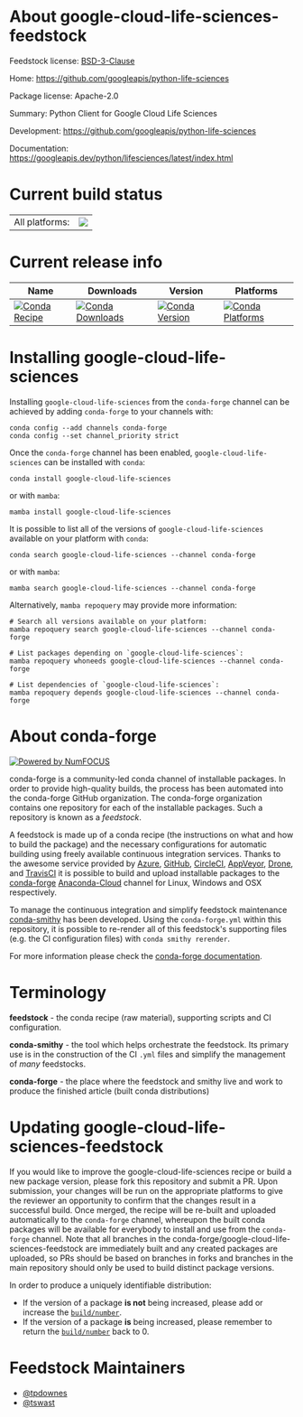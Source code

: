 About google-cloud-life-sciences-feedstock
==========================================

Feedstock license: [BSD-3-Clause](https://github.com/conda-forge/google-cloud-life-sciences-feedstock/blob/main/LICENSE.txt)

Home: https://github.com/googleapis/python-life-sciences

Package license: Apache-2.0

Summary: Python Client for Google Cloud Life Sciences

Development: https://github.com/googleapis/python-life-sciences

Documentation: https://googleapis.dev/python/lifesciences/latest/index.html

Current build status
====================


<table><tr><td>All platforms:</td>
    <td>
      <a href="https://dev.azure.com/conda-forge/feedstock-builds/_build/latest?definitionId=14484&branchName=main">
        <img src="https://dev.azure.com/conda-forge/feedstock-builds/_apis/build/status/google-cloud-life-sciences-feedstock?branchName=main">
      </a>
    </td>
  </tr>
</table>

Current release info
====================

| Name | Downloads | Version | Platforms |
| --- | --- | --- | --- |
| [![Conda Recipe](https://img.shields.io/badge/recipe-google--cloud--life--sciences-green.svg)](https://anaconda.org/conda-forge/google-cloud-life-sciences) | [![Conda Downloads](https://img.shields.io/conda/dn/conda-forge/google-cloud-life-sciences.svg)](https://anaconda.org/conda-forge/google-cloud-life-sciences) | [![Conda Version](https://img.shields.io/conda/vn/conda-forge/google-cloud-life-sciences.svg)](https://anaconda.org/conda-forge/google-cloud-life-sciences) | [![Conda Platforms](https://img.shields.io/conda/pn/conda-forge/google-cloud-life-sciences.svg)](https://anaconda.org/conda-forge/google-cloud-life-sciences) |

Installing google-cloud-life-sciences
=====================================

Installing `google-cloud-life-sciences` from the `conda-forge` channel can be achieved by adding `conda-forge` to your channels with:

```
conda config --add channels conda-forge
conda config --set channel_priority strict
```

Once the `conda-forge` channel has been enabled, `google-cloud-life-sciences` can be installed with `conda`:

```
conda install google-cloud-life-sciences
```

or with `mamba`:

```
mamba install google-cloud-life-sciences
```

It is possible to list all of the versions of `google-cloud-life-sciences` available on your platform with `conda`:

```
conda search google-cloud-life-sciences --channel conda-forge
```

or with `mamba`:

```
mamba search google-cloud-life-sciences --channel conda-forge
```

Alternatively, `mamba repoquery` may provide more information:

```
# Search all versions available on your platform:
mamba repoquery search google-cloud-life-sciences --channel conda-forge

# List packages depending on `google-cloud-life-sciences`:
mamba repoquery whoneeds google-cloud-life-sciences --channel conda-forge

# List dependencies of `google-cloud-life-sciences`:
mamba repoquery depends google-cloud-life-sciences --channel conda-forge
```


About conda-forge
=================

[![Powered by
NumFOCUS](https://img.shields.io/badge/powered%20by-NumFOCUS-orange.svg?style=flat&colorA=E1523D&colorB=007D8A)](https://numfocus.org)

conda-forge is a community-led conda channel of installable packages.
In order to provide high-quality builds, the process has been automated into the
conda-forge GitHub organization. The conda-forge organization contains one repository
for each of the installable packages. Such a repository is known as a *feedstock*.

A feedstock is made up of a conda recipe (the instructions on what and how to build
the package) and the necessary configurations for automatic building using freely
available continuous integration services. Thanks to the awesome service provided by
[Azure](https://azure.microsoft.com/en-us/services/devops/), [GitHub](https://github.com/),
[CircleCI](https://circleci.com/), [AppVeyor](https://www.appveyor.com/),
[Drone](https://cloud.drone.io/welcome), and [TravisCI](https://travis-ci.com/)
it is possible to build and upload installable packages to the
[conda-forge](https://anaconda.org/conda-forge) [Anaconda-Cloud](https://anaconda.org/)
channel for Linux, Windows and OSX respectively.

To manage the continuous integration and simplify feedstock maintenance
[conda-smithy](https://github.com/conda-forge/conda-smithy) has been developed.
Using the ``conda-forge.yml`` within this repository, it is possible to re-render all of
this feedstock's supporting files (e.g. the CI configuration files) with ``conda smithy rerender``.

For more information please check the [conda-forge documentation](https://conda-forge.org/docs/).

Terminology
===========

**feedstock** - the conda recipe (raw material), supporting scripts and CI configuration.

**conda-smithy** - the tool which helps orchestrate the feedstock.
                   Its primary use is in the construction of the CI ``.yml`` files
                   and simplify the management of *many* feedstocks.

**conda-forge** - the place where the feedstock and smithy live and work to
                  produce the finished article (built conda distributions)


Updating google-cloud-life-sciences-feedstock
=============================================

If you would like to improve the google-cloud-life-sciences recipe or build a new
package version, please fork this repository and submit a PR. Upon submission,
your changes will be run on the appropriate platforms to give the reviewer an
opportunity to confirm that the changes result in a successful build. Once
merged, the recipe will be re-built and uploaded automatically to the
`conda-forge` channel, whereupon the built conda packages will be available for
everybody to install and use from the `conda-forge` channel.
Note that all branches in the conda-forge/google-cloud-life-sciences-feedstock are
immediately built and any created packages are uploaded, so PRs should be based
on branches in forks and branches in the main repository should only be used to
build distinct package versions.

In order to produce a uniquely identifiable distribution:
 * If the version of a package **is not** being increased, please add or increase
   the [``build/number``](https://docs.conda.io/projects/conda-build/en/latest/resources/define-metadata.html#build-number-and-string).
 * If the version of a package **is** being increased, please remember to return
   the [``build/number``](https://docs.conda.io/projects/conda-build/en/latest/resources/define-metadata.html#build-number-and-string)
   back to 0.

Feedstock Maintainers
=====================

* [@tpdownes](https://github.com/tpdownes/)
* [@tswast](https://github.com/tswast/)

